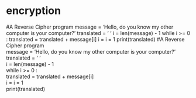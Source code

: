 # encryption


#A Reverse Cipher program   message =  ‘Hello, do you know my other computer is your computer?’  translated =  ‘ ‘    i = len(message)  -  1    while  i >=  0 :             translated = translated + message[i]                i  =  i  =  1      print(translated)
#A Reverse Cipher program  
message =  ‘Hello, do you know my other computer is your computer?’ 
translated =  ‘ ‘   
i = len(message)  -  1   
while  i >=  0 :   
         translated = translated + message[i]      
         i  =  i  =  1     
print(translated)
